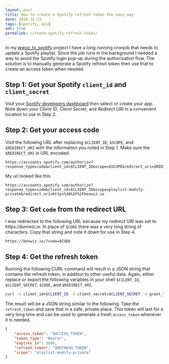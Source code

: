 ```yaml
---
layout: post
title: How to create a Spotify refresh token the easy way
date: 2018-12-23
tags: [spotify, api]
ads: true
permalink: /create-spotify-refresh-token/
---
```

In my [wwoz_to_spotify](https://github.com/benwiz/wwoz_to_spotify) project I have a long running cronjob that needs to update a Spotify playlist. Since the job runs in the background I needed a way to avoid the Spotify login pop-up during the authorization flow. The solution is to manually generate a Spotify refresh token then use that to create an access token when needed.

## Step 1: Get your Spotify `client_id` and `client_secret`

Visit your [Spotify developers dashboard](https://developer.spotify.com/dashboard/applications) then select or create your app. Note down your _Client ID_, _Client Secret_, and _Redirect URI_ in a convenient location to use in Step 2.

## Step 2: Get your access code

Visit the following URL after replacing `$CLIENT_ID`, `$SCOPE`, and `$REDIRECT_URI` with the information you noted in Step 1. Make sure the `$REDIRECT_URI` is URL encoded.

```text
https://accounts.spotify.com/authorize?response_type=code&client_id=$CLIENT_ID&scope=$SCOPE&redirect_uri=$REDIRECT_URI
```

My url looked like this

```text
https://accounts.spotify.com/authorize?response_type=code&client_id=$CLIENT_ID&scope=playlist-modify-private&redirect_uri=https%3A%2F%2Fbenwiz.io
```

## Step 3: Get `code` from the redirect URL

I was redirected to the following URL because my redirect URI was set to _https://benwiz.io_. In place of `$CODE` there was a very long string of characters. Copy that string and note it down for use in Step 4.

```text
https://benwiz.io/?code=$CODE
```

## Step 4: Get the refresh token

Running the following CURL command will result in a JSON string that contains the refresh token, in addition to other useful data. Again, either replace or export the following variables in your shell `$CILENT_ID`, `$CLIENT_SECRET`, `$CODE`, and `$REDIRECT_URI`.

```sh
curl -d client_id=$CLIENT_ID -d client_secret=$CLIENT_SECRET -d grant_type=authorization_code -d code=$CODE -d redirect_uri=$REDIRECT_URI https://accounts.spotify.com/api/token
```

The result will be a JSON string similar to the following. Take the `refresh_token` and save that in a safe, private place. This token will last for a very long time and can be used to generate a fresh `access_token` whenever it is needed.

```json
{
    "access_token": "$ACCESS_TOKEN",
    "token_type": "Bearer",
    "expires_in": 3600,
    "refresh_token": "$REFRESH_TOKEN",
    "scope": "playlist-modify-private"
}
```
